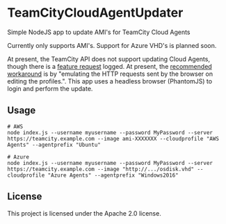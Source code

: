 # TeamCityCloudAgentUpdater
Simple NodeJS app to update AMI's for TeamCity Cloud Agents

Currently only supports AMI's. Support for Azure VHD's is planned soon.

At present, the TeamCity API does not support updating Cloud Agents, though there is a [feature request](https://youtrack.jetbrains.com/issue/TW-41139) logged. At present, the [recommended workaround](https://youtrack.jetbrains.com/issue/TW-41139#comment=27-1414938) is by "emulating the HTTP requests sent by the browser on editing the profiles.". This app uses a headless browser (PhantomJS) to login and perform the update.

## Usage

```
# AWS
node index.js --username myusername --password MyPassword --server https://teamcity.example.com --image ami-XXXXXXX --cloudprofile "AWS Agents" --agentprefix "Ubuntu"

# Azure
node index.js --username myusername --password MyPassword --server https://teamcity.example.com --image "http://.../osdisk.vhd" --cloudprofile "Azure Agents" --agentprefix "Windows2016"

```

## License

This project is licensed under the Apache 2.0 license.
